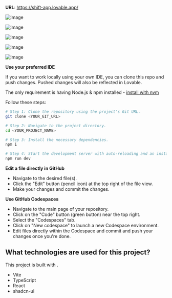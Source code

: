 
**URL**: https://shift-app.lovable.app/


![image](https://github.com/user-attachments/assets/2c069cd7-ce42-4e70-b8c9-ce30ba732d43)

![image](https://github.com/user-attachments/assets/2698b338-f486-478c-9050-131ae7644c01)

![image](https://github.com/user-attachments/assets/5dda3b2a-71c2-4652-b9d6-cd9793df5ef8)

![image](https://github.com/user-attachments/assets/56795672-d7ed-4315-8873-57292caff6ce)

![image](https://github.com/user-attachments/assets/49ef7fcd-8788-4aed-a0c2-cb84767b6338)




**Use your preferred IDE**

If you want to work locally using your own IDE, you can clone this repo and push changes. Pushed changes will also be reflected in Lovable.

The only requirement is having Node.js & npm installed - [install with nvm](https://github.com/nvm-sh/nvm#installing-and-updating)

Follow these steps:

```sh
# Step 1: Clone the repository using the project's Git URL.
git clone <YOUR_GIT_URL>

# Step 2: Navigate to the project directory.
cd <YOUR_PROJECT_NAME>

# Step 3: Install the necessary dependencies.
npm i

# Step 4: Start the development server with auto-reloading and an instant preview.
npm run dev
```

**Edit a file directly in GitHub**

- Navigate to the desired file(s).
- Click the "Edit" button (pencil icon) at the top right of the file view.
- Make your changes and commit the changes.

**Use GitHub Codespaces**

- Navigate to the main page of your repository.
- Click on the "Code" button (green button) near the top right.
- Select the "Codespaces" tab.
- Click on "New codespace" to launch a new Codespace environment.
- Edit files directly within the Codespace and commit and push your changes once you're done.

## What technologies are used for this project?

This project is built with .

- Vite
- TypeScript
- React
- shadcn-ui
